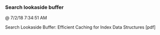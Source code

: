 ﻿

### Search lookaside buffer
@ 7/2/18 7:34:51 AM

Search Lookaside Buffer: Efficient Caching for Index Data Structures [pdf]

